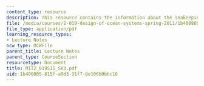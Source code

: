 ```yaml
---
content_type: resource
description: This resource contains the information about the seakeeping (III).
file: /media/courses/2-019-design-of-ocean-systems-spring-2011/1b400805815fa9d331f76e106b0bbc16_MIT2_019S11_SK3.pdf
file_type: application/pdf
learning_resource_types:
- Lecture Notes
ocw_type: OCWFile
parent_title: Lecture Notes
parent_type: CourseSection
resourcetype: Document
title: MIT2_019S11_SK3.pdf
uid: 1b400805-815f-a9d3-31f7-6e106b0bbc16
---
```

